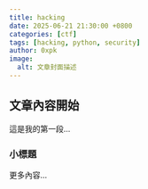 ```yaml
---
title: hacking
date: 2025-06-21 21:30:00 +0800
categories: [ctf]
tags: [hacking, python, security]
author: 0xpk
image:
  alt: 文章封面描述
---
```


## 文章內容開始

這是我的第一段...

### 小標題

更多內容...

